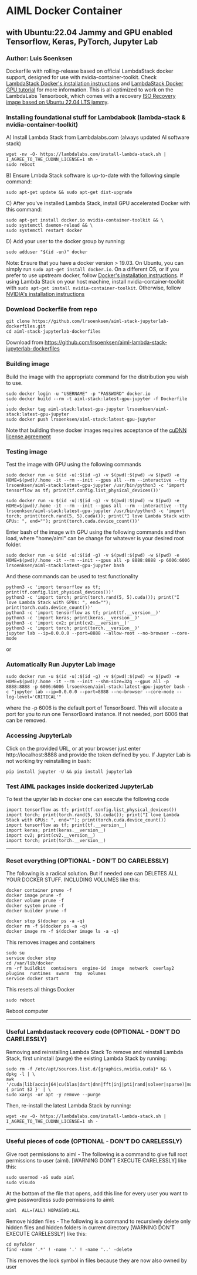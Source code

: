 # AIML Docker Container 
## with Ubuntu:22.04 Jammy and GPU enabled Tensorflow, Keras, PyTorch, Jupyter Lab
### Author: Luis Soenksen

Dockerfile with rolling-release based on official LambdaStack docker support, designed for use with nvidia-container-toolkit. Check [LambdaStack Docker's installation instructions](https://github.com/lambdal/lambda-stack-dockerfiles) and [LambdaStack Docker GPU tutorial](https://lambdalabs.com/blog/set-up-a-tensorflow-gpu-docker-container-using-lambda-stack-dockerfile) for more information. This is all optimized to work on the LambdaLabs Tensorbook, which comes with a recovery [ISO Recovery image based on Ubuntu 22.04 LTS jammy](https://files.lambdalabs.com/recovery/tensorbook-jammy-20230704.iso). 

### Installing foundational stuff for Lambdabook (lambda-stack & nvidia-container-toolkit)
A) Install Lambda Stack from Lambdalabs.com (always updated AI software stack)
```
wget -nv -O- https://lambdalabs.com/install-lambda-stack.sh | I_AGREE_TO_THE_CUDNN_LICENSE=1 sh -
sudo reboot
```
B) Ensure Lmbda Stack software is up-to-date with the following simple command:
```
sudo apt-get update && sudo apt-get dist-upgrade
```
C) After you've installed Lambda Stack, install GPU accelerated Docker with this command:
```
sudo apt-get install docker.io nvidia-container-toolkit && \
sudo systemctl daemon-reload && \
sudo systemctl restart docker
```
D) Add your user to the docker group by running:
```
sudo adduser "$(id -un)" docker
```
Note:
Ensure that you have a docker version > 19.03. On Ubuntu, you can simply run `sudo apt-get install docker.io`. On a different OS, or if you prefer to use upstream docker, follow [Docker's installation instructions](https://docs.docker.com/engine/install/ubuntu/). If using Lambda Stack on your host machine, install nvidia-container-toolkit with `sudo apt-get install nvidia-container-toolkit`. Otherwise, follow [NVIDIA's installation instructions](https://github.com/NVIDIA/nvidia-docker)


### Download Dockerfile from repo
```
git clone https://github.com/lrsoenksen/aiml-stack-jupyterlab-dockerfiles.git
cd aiml-stack-jupyterlab-dockerfiles
```
Download from https://github.com/lrsoenksen/aiml-lambda-stack-jupyterlab-dockerfiles


### Building image
Build the image with the appropriate command for the distribution you wish to use.

```
sudo docker login -u "USERNAME" -p "PASSWORD" docker.io
sudo docker build --rm -t aiml-stack:latest-gpu-jupyter -f Dockerfile .
sudo docker tag aiml-stack:latest-gpu-jupyter lrsoenksen/aiml-stack:latest-gpu-jupyter
sudo docker push lrsoenksen/aiml-stack:latest-gpu-jupyter
```
Note that building these docker images requires acceptance of the [cuDNN license agreement](https://docs.nvidia.com/deeplearning/sdk/cudnn-sla/index.html)


### Testing image

Test the image with GPU using the following commands
```
sudo docker run -u $(id -u):$(id -g) -v $(pwd):$(pwd) -w $(pwd) -e HOME=$(pwd)/.home -it --rm --init --gpus all --rm --interactive --tty lrsoenksen/aiml-stack:latest-gpu-jupyter /usr/bin/python3 -c 'import tensorflow as tf; print(tf.config.list_physical_devices())'
```
```
sudo docker run -u $(id -u):$(id -g) -v $(pwd):$(pwd) -w $(pwd) -e HOME=$(pwd)/.home -it --rm --init --gpus all --rm --interactive --tty lrsoenksen/aiml-stack:latest-gpu-jupyter /usr/bin/python3 -c 'import torch; print(torch.rand(5, 5).cuda()); print("I love Lambda Stack with GPUs: ", end=""); print(torch.cuda.device_count())'
```
Enter bash of the image with GPU using the following commands and then load, where "home/aiml" can be change for whatever is your desired root folder.
```
sudo docker run -u $(id -u):$(id -g) -v $(pwd):$(pwd) -w $(pwd) -e HOME=$(pwd)/.home -it --rm --init --gpus all -p 8888:8888 -p 6006:6006 lrsoenksen/aiml-stack:latest-gpu-jupyter bash
```
And these commands can be used to test functionality
```
python3 -c 'import tensorflow as tf; print(tf.config.list_physical_devices())'
python3 -c 'import torch; print(torch.rand(5, 5).cuda()); print("I love Lambda Stack with GPUs: ", end=""); print(torch.cuda.device_count())'
python3 -c 'import tensorflow as tf; print(tf.__version__)'
python3 -c 'import keras; print(keras.__version__)'
python3 -c 'import cv2; print(cv2.__version__)'
python3 -c 'import torch; print(torch.__version__)'
jupyter lab --ip=0.0.0.0 --port=8888 --allow-root --no-browser --core-mode
```
or

### Automatically Run Jupyter Lab image
```
sudo docker run -u $(id -u):$(id -g) -v $(pwd):$(pwd) -w $(pwd) -e HOME=$(pwd)/.home -it --rm --init --shm-size=32g --gpus all -p 8888:8888 -p 6006:6006 lrsoenksen/aiml-stack:latest-gpu-jupyter bash -c "jupyter lab --ip=0.0.0.0 --port=8888 --no-browser --core-mode --log-level='CRITICAL'"
```
where the -p 6006 is the default port of TensorBoard. This will allocate a port for you to run one TensorBoard instance. If not needed, port 6006 that can be removed.

### Accessing JupyterLab
Click on the provided URL, or at your browser just enter http://localhost:8888 and provide the token defined by you.
If Jupyter Lab is not working try reinstalling in bash:
```
pip install jupyter -U && pip install jupyterlab
```

### Test AIML packages inside dockerized JupyterLab
To test the upyter lab in docker one can execute the following code
```
import tensorflow as tf; print(tf.config.list_physical_devices())
import torch; print(torch.rand(5, 5).cuda()); print("I love Lambda Stack with GPUs: ", end=""); print(torch.cuda.device_count())
import tensorflow as tf; print(tf.__version__)
import keras; print(keras.__version__)
import cv2; print(cv2.__version__)
import torch; print(torch.__version__)
```

-------------------------------------------------------------------------------------------------------------------------------------

### Reset everything (OPTIONAL - DON'T DO CARELESSLY)
The following is a radical solution. But if needed one can DELETES ALL YOUR DOCKER STUFF. INCLUDING VOLUMES like this:
```
docker container prune -f
docker image prune -f
docker volume prune -f
docker system prune -f
docker builder prune -f

docker stop $(docker ps -a -q)
docker rm -f $(docker ps -a -q)
docker image rm -f $(docker image ls -a -q) 
```
This removes images and containers

```
sudo su
service docker stop
cd /var/lib/docker
rm -rf buildkit  containers  engine-id  image  network  overlay2  plugins  runtimes  swarm  tmp  volumes
service docker start
```
This resets all things Docker

```
sudo reboot
```
Reboot computer



-------------------------------------------------------------------------------------------------------------------------------------

### Useful Lambdastack recovery code (OPTIONAL - DON'T DO CARELESSLY)

Removing and reinstalling Lambda Stack
To remove and reinstall Lambda Stack, first uninstall (purge) the existing Lambda Stack by running:
```
sudo rm -f /etc/apt/sources.list.d/{graphics,nvidia,cuda}* && \
dpkg -l | \
awk '/cuda|lib(accinj64|cu(blas|dart|dnn|fft|inj|pti|rand|solver|sparse)|magma|nccl|npp|nv[^p])|nv(idia|ml)|tensor(flow|board)|torch/ { print $2 }' | \
sudo xargs -or apt -y remove --purge
```
Then, re-install the latest Lambda Stack by running:
```
wget -nv -O- https://lambdalabs.com/install-lambda-stack.sh | I_AGREE_TO_THE_CUDNN_LICENSE=1 sh -
```

-------------------------------------------------------------------------------------------------------------------------------------

### Useful pieces of code (OPTIONAL - DON'T DO CARELESSLY)

Give root permissions to aiml - The following is a command to give full root permissions to user (aiml). [WARNING DON'T EXECUTE CARELESSLY] like this:
```
sudo usermod -aG sudo aiml
sudo visudo
```
At the bottom of the file that opens, add this line for every user you want to give passwordless sudo permissions to aiml:
```
aiml  ALL=(ALL) NOPASSWD:ALL
```


Remove hidden files - The following is a command to recursively delete only hidden files and hidden folders in current directory [WARNING DON'T EXECUTE CARELESSLY] like this:
```
cd myfolder
find -name '.*' ! -name '.' ! -name '..' -delete
```
This removes the lock symbol in files because they are now also owned by user

